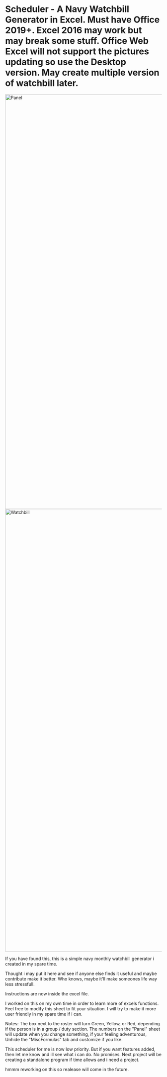 # Scheduler - A Navy Watchbill Generator in Excel. Must have Office 2019+. Excel 2016 may work but may break some stuff. Office Web Excel will not support the pictures updating so use the Desktop version. May create multiple version of watchbill later.

<img width="1333" alt="Panel" src="https://raw.githubusercontent.com/burn-sie/Scheduler/main/PanelFront.png">
<img width="1423" alt="Watchbill" src="https://user-images.githubusercontent.com/96800768/200410769-fc9dbb27-e0ad-4be2-ad6a-fbf6c109299a.png">

If you have found this, this is a simple navy monthly watchbill generator i created in my spare time.

Thought i may put it here and see if anyone else finds it useful and maybe contribute make it better. Who knows, maybe it'll make someones life way less stressfull.

Instructions are now inside the excel file.

I worked on this on my own time in order to learn more of excels functions. Feel free to modify this sheet to fit your situation.
I will try to make it more user friendly in my spare time if i can.


Notes: The box next to the roster will turn Green, Yellow, or Red, depending if the person is in a group / duty section.
       The numbers on the "Panel" sheet will update when you change something, if your feeling adventurous, Unhide the "MiscFormulas" tab and customize if you like.


This scheduler for me is now low priority. But if you want features added, then let me know and ill see what i can do. No promises.
Next project will be creating a standalone program if time allows and i need a project.


hmmm reworking on this so realease will come in the future.

